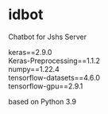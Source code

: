 # idbot
Chatbot for Jshs Server

keras==2.9.0\
Keras-Preprocessing==1.1.2\
numpy==1.22.4\
tensorflow-datasets==4.6.0\
tensorflow-gpu==2.9.1

based on Python 3.9
